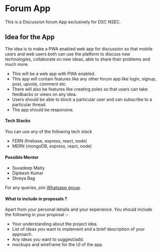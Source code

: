 # Forum App
This is a Discussion forum App exclusively for DSC NSEC.

## Idea for the App

The idea is to make a PWA enabled web app for discussion so that mobile users and web users both can use the platform to discuss new technologies, collaborate on new ideas, able to share their problems and much more.

- This will be a web app with PWA enabled.
- This app will contain features like any other forum app like login, signup, post, upvote, comment etc.
- There will also be features like creating poles so that users can take feedbacks or views on any idea.
- Users should be able to block a particular user and can subscribe to a particular thread.
- The app should be responsive.

#### Tech Stacks 

You can use any of the following tech stack

- FERN (firebase, express, react, node)
- MERN (mongoDB, express, react, node)

#### Possible Mentor

- Suvadeep Maity
- Dipikesh Kumar
- Shreya Bag

For any queries, join [Whatsapp group](https://chat.whatsapp.com/H0IfxGdH2HN44JGJV40JcW).

#### What to include in proposals ?

Apart from your personal details and your experience. You should include the following in your proposal :-

- Your understanding about the project idea.
- List of ideas you want to implement and a brief description of your approach.
- Any ideas you want to suggest/add.
- mockups and wireframe for the UI of the app.
